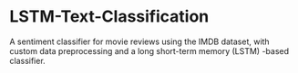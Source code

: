 # LSTM-Text-Classification
 A sentiment classifier for movie reviews using the IMDB dataset, with custom data preprocessing and a long short-term memory (LSTM) -based classifier.
